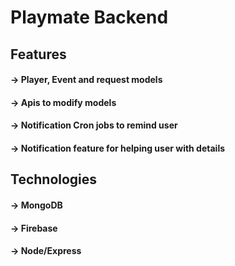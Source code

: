 # Playmate Backend

## Features

#### -> Player, Event and request models
#### -> Apis to modify models
#### -> Notification Cron jobs to remind user
#### -> Notification feature for helping user with details

## Technologies

#### -> MongoDB
#### -> Firebase
#### -> Node/Express
